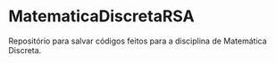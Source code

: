 # MatematicaDiscretaRSA
Repositório para salvar códigos feitos para a disciplina de Matemática Discreta.
